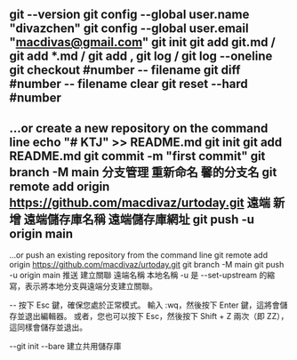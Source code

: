 git --version
git config --global user.name "divazchen"
git config --global user.email "macdivas@gmail.com"
git init
git add git.md / git add *.md / git add ,
git log / git log --oneline
git checkout #number -- filename
git diff #number -- filename
clear
git reset --hard #number
---
…or create a new repository on the command line
echo "# KTJ" >> README.md
git init
git add README.md
git commit -m "first commit"
git branch -M main 分支管理 重新命名 馨的分支名
git remote add origin https://github.com/macdivaz/urtoday.git 遠端 新增 遠端儲存庫名稱 遠端儲存庫網址
git push -u origin main
---
…or push an existing repository from the command line
git remote add origin https://github.com/macdivaz/urtoday.git
git branch -M main
git push -u origin main 推送 建立關聯 遠端名稱 本地名稱
-u 是 --set-upstream 的縮寫，表示將本地分支與遠端分支建立關聯。​

--
按下 Esc 鍵，確保您處於正常模式。
輸入 :wq，然後按下 Enter 鍵，這將會儲存並退出編輯器。
或者，您也可以按下 Esc，然後按下 Shift + Z 兩次（即 ZZ），這同樣會儲存並退出。

--git init --bare 建立共用儲存庫